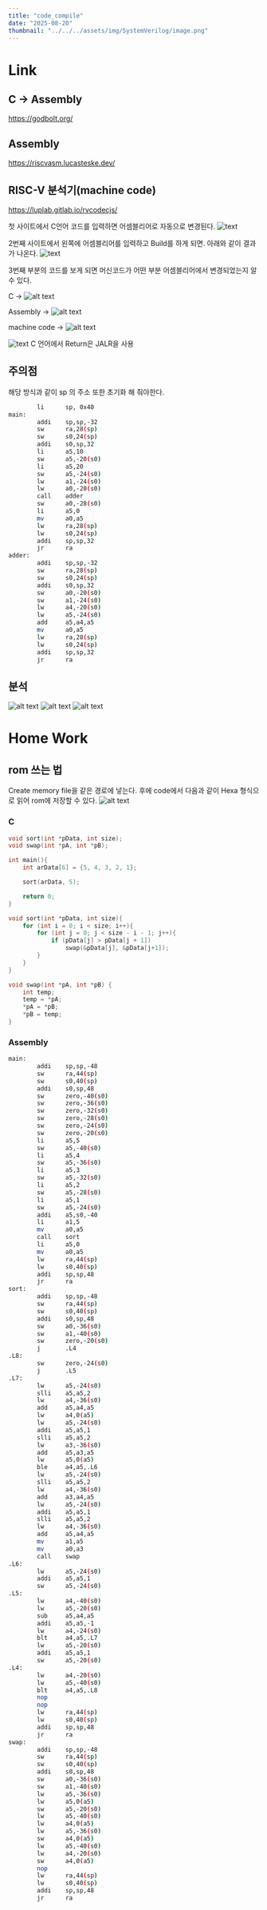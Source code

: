```yaml
---
title: "code_compile"
date: "2025-08-20"
thumbnail: "../../../assets/img/SystemVerilog/image.png"
---
```


# Link

## C -> Assembly
https://godbolt.org/
## Assembly
https://riscvasm.lucasteske.dev/
## RISC-V 분석기(machine code)
https://luplab.gitlab.io/rvcodecjs/

첫 사이트에서 C언어 코드를 입력하면 어셈블리어로 자동으로 변경된다.
![text](<../../../assets/img/CPU/code_com/스크린샷 2025-08-20 143338.png>) 

2번째 사이트에서 왼쪽에 어셈블리어를 입력하고 Build를 하게 되면.
아래와 같이 결과가 나온다.
![text](<../../../assets/img/CPU/code_com/스크린샷 2025-08-20 143359.png>) 

3번째 부분의 코드를 보게 되면 머신코드가 어떤 부분 어셈블리어에서 변경되었는지 알 수 있다.

C -> ![alt text](<../../../assets/img/CPU/code_com/스크린샷 2025-08-20 143737.png>)

Assembly -> ![alt text](<../../../assets/img/CPU/code_com/스크린샷 2025-08-20 143733.png>)

machine code -> ![alt text](<../../../assets/img/CPU/code_com/스크린샷 2025-08-20 143710.png>)


![text](<../../../assets/img/CPU/code_com/스크린샷 2025-08-20 143407.png>)
C 언어에서 Return은 JALR을 사용

## 주의점
해당 방식과 같이 sp 의 주소 또한 초기화 해 줘야한다.
```bash
		li		sp, 0x40   
main:
        addi    sp,sp,-32
        sw      ra,28(sp)
        sw      s0,24(sp)
        addi    s0,sp,32
        li      a5,10
        sw      a5,-20(s0)
        li      a5,20
        sw      a5,-24(s0)
        lw      a1,-24(s0)
        lw      a0,-20(s0)
        call    adder
        sw      a0,-28(s0)
        li      a5,0
        mv      a0,a5
        lw      ra,28(sp)
        lw      s0,24(sp)
        addi    sp,sp,32
        jr      ra
adder:
        addi    sp,sp,-32
        sw      ra,28(sp)
        sw      s0,24(sp)
        addi    s0,sp,32
        sw      a0,-20(s0)
        sw      a1,-24(s0)
        lw      a4,-20(s0)
        lw      a5,-24(s0)
        add     a5,a4,a5
        mv      a0,a5
        lw      ra,28(sp)
        lw      s0,24(sp)
        addi    sp,sp,32
        jr      ra
```

## 분석

![alt text](../../../assets/img/CPU/code_com/c_ass.png)
![alt text](../../../assets/img/CPU/code_com/memory구조.png)
![alt text](<../../../assets/img/CPU/code_com/스크린샷 2025-08-20 142858.png>)



# Home Work

## rom 쓰는 법
Create memory file을 같은 경로에 넣는다.
후에 code에서 다음과 같이 Hexa 형식으로 읽어 rom에 저장할 수 있다.
![alt text](<../../../assets/img/CPU/code_com/스크린샷 2025-08-20 151441.png>)

### C
```C
void sort(int *pData, int size);
void swap(int *pA, int *pB);

int main(){
    int arData[6] = {5, 4, 3, 2, 1};

    sort(arData, 5);

    return 0;
}

void sort(int *pData, int size){
    for (int i = 0; i < size; i++){
        for (int j = 0; j < size - i - 1; j++){
            if (pData[j] > pData[j + 1])
                swap(&pData[j], &pData[j+1]);  
        }
    }
}

void swap(int *pA, int *pB) {
    int temp;
    temp = *pA;
    *pA = *pB;
    *pB = temp;
}
```

### Assembly
```bash
main:
        addi    sp,sp,-48
        sw      ra,44(sp)
        sw      s0,40(sp)
        addi    s0,sp,48
        sw      zero,-40(s0)
        sw      zero,-36(s0)
        sw      zero,-32(s0)
        sw      zero,-28(s0)
        sw      zero,-24(s0)
        sw      zero,-20(s0)
        li      a5,5
        sw      a5,-40(s0)
        li      a5,4
        sw      a5,-36(s0)
        li      a5,3
        sw      a5,-32(s0)
        li      a5,2
        sw      a5,-28(s0)
        li      a5,1
        sw      a5,-24(s0)
        addi    a5,s0,-40
        li      a1,5
        mv      a0,a5
        call    sort
        li      a5,0
        mv      a0,a5
        lw      ra,44(sp)
        lw      s0,40(sp)
        addi    sp,sp,48
        jr      ra
sort:
        addi    sp,sp,-48
        sw      ra,44(sp)
        sw      s0,40(sp)
        addi    s0,sp,48
        sw      a0,-36(s0)
        sw      a1,-40(s0)
        sw      zero,-20(s0)
        j       .L4
.L8:
        sw      zero,-24(s0)
        j       .L5
.L7:
        lw      a5,-24(s0)
        slli    a5,a5,2
        lw      a4,-36(s0)
        add     a5,a4,a5
        lw      a4,0(a5)
        lw      a5,-24(s0)
        addi    a5,a5,1
        slli    a5,a5,2
        lw      a3,-36(s0)
        add     a5,a3,a5
        lw      a5,0(a5)
        ble     a4,a5,.L6
        lw      a5,-24(s0)
        slli    a5,a5,2
        lw      a4,-36(s0)
        add     a3,a4,a5
        lw      a5,-24(s0)
        addi    a5,a5,1
        slli    a5,a5,2
        lw      a4,-36(s0)
        add     a5,a4,a5
        mv      a1,a5
        mv      a0,a3
        call    swap
.L6:
        lw      a5,-24(s0)
        addi    a5,a5,1
        sw      a5,-24(s0)
.L5:
        lw      a4,-40(s0)
        lw      a5,-20(s0)
        sub     a5,a4,a5
        addi    a5,a5,-1
        lw      a4,-24(s0)
        blt     a4,a5,.L7
        lw      a5,-20(s0)
        addi    a5,a5,1
        sw      a5,-20(s0)
.L4:
        lw      a4,-20(s0)
        lw      a5,-40(s0)
        blt     a4,a5,.L8
        nop
        nop
        lw      ra,44(sp)
        lw      s0,40(sp)
        addi    sp,sp,48
        jr      ra
swap:
        addi    sp,sp,-48
        sw      ra,44(sp)
        sw      s0,40(sp)
        addi    s0,sp,48
        sw      a0,-36(s0)
        sw      a1,-40(s0)
        lw      a5,-36(s0)
        lw      a5,0(a5)
        sw      a5,-20(s0)
        lw      a5,-40(s0)
        lw      a4,0(a5)
        lw      a5,-36(s0)
        sw      a4,0(a5)
        lw      a5,-40(s0)
        lw      a4,-20(s0)
        sw      a4,0(a5)
        nop
        lw      ra,44(sp)
        lw      s0,40(sp)
        addi    sp,sp,48
        jr      ra
```